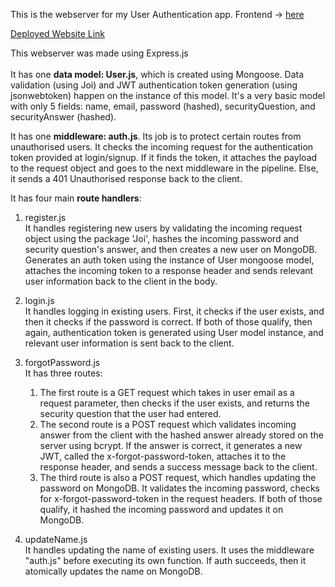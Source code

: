 This is the webserver for my User Authentication app. Frontend -> <a href="https://github.com/Taran29/UserAuthApp">here</a>

<a href="https://user-auth-taran29.netlify.app/home">Deployed Website Link</a>

This webserver was made using Express.js<br><br>
It has one <b>data model: User.js</b>, which is created using Mongoose. Data validation (using Joi) and JWT authentication token generation (using jsonwebtoken) happen on the instance of this model. It's a very basic model with only 5 fields: name, email, password (hashed), securityQuestion, and securityAnswer (hashed).

It has one <b>middleware: auth.js</b>. Its job is to protect certain routes from unauthorised users. It checks the incoming request for the authentication token provided at login/signup. If it finds the token, it attaches the payload to the request object and goes to the next middleware in the pipeline. Else, it sends a 401 Unauthorised response back to the client.

It has four main <b>route handlers</b>: 
1. register.js<br>
   It handles registering new users by validating the incoming request object using the package 'Joi', hashes the incoming password and security question's answer, and then creates a new user on MongoDB. Generates an auth token using the instance of User mongoose model, attaches the incoming token to a response header and sends relevant user information back to the client in the body.
  
2. login.js<br>
   It handles logging in existing users. First, it checks if the user exists, and then it checks if the password is correct. If both of those qualify, then again, authentication token is generated using User model instance, and relevant user information is sent back to the client.
   
3. forgotPassword.js<br>
   It has three routes:
   1. The first route is a GET request which takes in user email as a request parameter, then checks if the user exists, and returns the security question that the user had entered.
   2. The second route is a POST request which validates incoming answer from the client with the hashed answer already stored on the server using bcrypt. If the answer is correct, it generates a new JWT, called the x-forgot-password-token, attaches it to the response header, and sends a success message back to the client.
   3. The third route is also a POST request, which handles updating the password on MongoDB. It validates the incoming password, checks for x-forgot-password-token in the request headers. If both of those qualify, it hashed the incoming password and updates it on MongoDB.
   
4. updateName.js<br>
   It handles updating the name of existing users. It uses the middleware "auth.js" before executing its own function. If auth succeeds, then it atomically updates the name on MongoDB.
